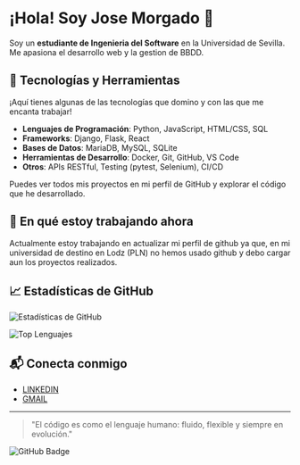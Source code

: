 # ¡Hola! Soy Jose Morgado 👋

Soy un **estudiante de Ingenieria del Software** en la Universidad de Sevilla. Me apasiona el desarrollo web y la gestion de BBDD.

## 🔧 Tecnologías y Herramientas

¡Aquí tienes algunas de las tecnologías que domino y con las que me encanta trabajar!

- **Lenguajes de Programación**: Python, JavaScript, HTML/CSS, SQL
- **Frameworks**: Django, Flask, React
- **Bases de Datos**: MariaDB, MySQL, SQLite
- **Herramientas de Desarrollo**: Docker, Git, GitHub, VS Code
- **Otros**: APIs RESTful, Testing (pytest, Selenium), CI/CD

Puedes ver todos mis proyectos en mi perfil de GitHub y explorar el código que he desarrollado.

## 🌱 En qué estoy trabajando ahora

Actualmente estoy trabajando en actualizar mi perfil de github ya que, en mi universidad de destino en Lodz (PLN) 
no hemos usado github y debo cargar aun los proyectos realizados.

## 📈 Estadísticas de GitHub

![Estadísticas de GitHub](https://github-readme-stats.vercel.app/api?username=josemorgado&show_icons=true&hide_title=true&count_private=true&hide=prs&theme=radical)

![Top Lenguajes](https://github-readme-stats.vercel.app/api/top-langs/?username=josemorgado&layout=compact&theme=radical)


## 📬 Conecta conmigo

- [LINKEDIN](https://www.linkedin.com/in/jose-morgado-prudencio-79b539257)
- [GMAIL](josemaria1.jmmp@gmail.com)
---

> "El código es como el lenguaje humano: fluido, flexible y siempre en evolución."

![GitHub Badge](https://img.shields.io/badge/GitHub-josemorgado-blue)

